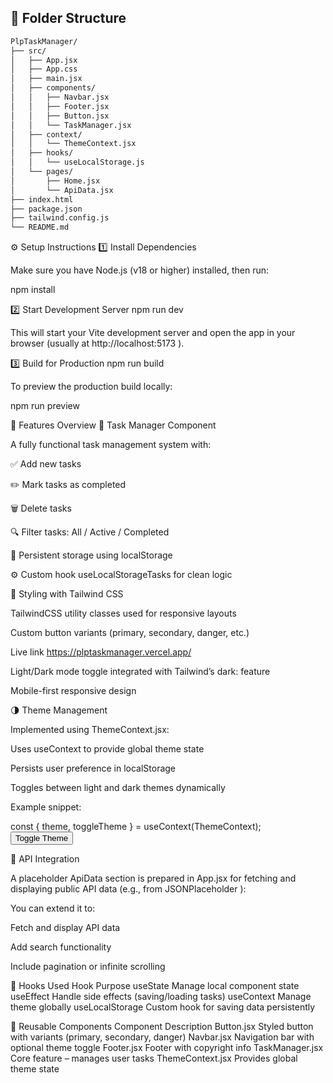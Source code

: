 ## 📁 Folder Structure

```bash
PlpTaskManager/
├── src/
│   ├── App.jsx
│   ├── App.css
│   ├── main.jsx
│   ├── components/
│   │   ├── Navbar.jsx
│   │   ├── Footer.jsx
│   │   ├── Button.jsx
│   │   └── TaskManager.jsx
│   ├── context/
│   │   └── ThemeContext.jsx
│   ├── hooks/
│   │   └── useLocalStorage.js
│   └── pages/
│       ├── Home.jsx
│       └── ApiData.jsx
├── index.html
├── package.json
├── tailwind.config.js
└── README.md
```

⚙️ Setup Instructions
1️⃣ Install Dependencies

Make sure you have Node.js (v18 or higher) installed, then run:

npm install

2️⃣ Start Development Server
npm run dev


This will start your Vite development server and open the app in your browser (usually at http://localhost:5173
).

3️⃣ Build for Production
npm run build


To preview the production build locally:

npm run preview

🧩 Features Overview
🧠 Task Manager Component

A fully functional task management system with:

✅ Add new tasks

✏️ Mark tasks as completed

🗑️ Delete tasks

🔍 Filter tasks: All / Active / Completed

💾 Persistent storage using localStorage

⚙️ Custom hook useLocalStorageTasks for clean logic

🎨 Styling with Tailwind CSS

TailwindCSS utility classes used for responsive layouts

Custom button variants (primary, secondary, danger, etc.)

Live link
https://plptaskmanager.vercel.app/

Light/Dark mode toggle integrated with Tailwind’s dark: feature

Mobile-first responsive design

🌗 Theme Management

Implemented using ThemeContext.jsx:

Uses useContext to provide global theme state

Persists user preference in localStorage

Toggles between light and dark themes dynamically

Example snippet:

const { theme, toggleTheme } = useContext(ThemeContext);
<Button onClick={toggleTheme}>Toggle Theme</Button>

🔗 API Integration

A placeholder ApiData section is prepared in App.jsx for fetching and displaying public API data (e.g., from JSONPlaceholder
):

You can extend it to:

Fetch and display API data

Add search functionality

Include pagination or infinite scrolling

🧪 Hooks Used
Hook	Purpose
useState	Manage local component state
useEffect	Handle side effects (saving/loading tasks)
useContext	Manage theme globally
useLocalStorage	Custom hook for saving data persistently

🧱 Reusable Components
Component	Description
Button.jsx	Styled button with variants (primary, secondary, danger)
Navbar.jsx	Navigation bar with optional theme toggle
Footer.jsx	Footer with copyright info
TaskManager.jsx	Core feature – manages user tasks
ThemeContext.jsx	Provides global theme state

